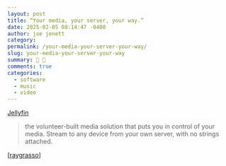 ```yaml
---
layout: post
title: “Your media, your server, your way.”
date: 2025-02-05 08:14:47 -0400
author: joe jenett
category: 
permalink: /your-media-your-server-your-way/
slug: your-media-your-server-your-way
summary: 🎵 🎥
comments: true
categories:
  - software
  - music
  - video
---
```

<a title="The Free Software Media System" href="https://jellyfin.org/">Jellyfin</a>
<blockquote>
<p>
the volunteer-built media solution that puts you in control of your media. Stream to any device from your own server, with no strings attached. 
</p>
</blockquote>
[<a title="source" href="https://pinboard.in/u:raygrasso">raygrasso</a>]

<a style="display:none;" href="https://brid.gy/publish/mastodon"><small>(cross-posted to mastodon)</small></a>